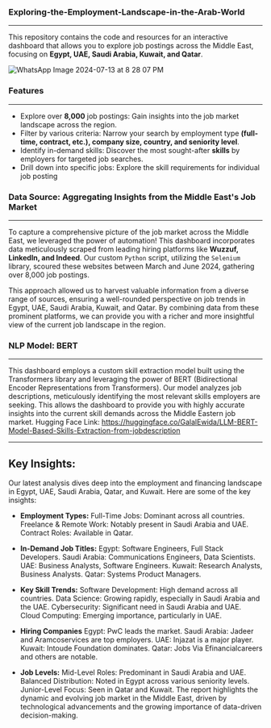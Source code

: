 ### Exploring-the-Employment-Landscape-in-the-Arab-World
_________________________________________________________________________________________________________________________________________________________________________________________________________
This repository contains the code and resources for an interactive dashboard that allows you to explore job postings across the Middle East, focusing on **Egypt, UAE, Saudi Arabia, Kuwait, and Qatar**.


![WhatsApp Image 2024-07-13 at 8 28 07 PM](https://github.com/user-attachments/assets/316e3d0d-2cca-4af4-94c6-19bc09b8f3c2)

### Features
_____________________________________________________________________________________________________________________________________________________________________________________________________
* Explore over **8,000** job postings: Gain insights into the job market landscape across the region.
* Filter by various criteria: Narrow your search by employment type **(full-time, contract, etc.), company size, country, and seniority level**.
* Identify in-demand skills: Discover the most sought-after **skills** by employers for targeted job searches.
* Drill down into specific jobs: Explore the skill requirements for individual job posting

### Data Source: Aggregating Insights from the Middle East's Job Market
_____________________________________________________________________________________________________________________________________________________________________________________________________
To capture a comprehensive picture of the job market across the Middle East, we leveraged the power of automation! This dashboard incorporates data meticulously scraped from leading hiring platforms like **Wuzzuf, LinkedIn, and Indeed**. Our custom `Python` script, utilizing the `Selenium` library, scoured these websites between March and June 2024, gathering over 8,000 job postings.

This approach allowed us to harvest valuable information from a diverse range of sources, ensuring a well-rounded perspective on job trends in Egypt, UAE, Saudi Arabia, Kuwait, and Qatar. By combining data from these prominent platforms, we can provide you with a richer and more insightful view of the current job landscape in the region.

### NLP Model: BERT
_____________________________________________________________________________________________________________________________________________________________________________________________________
This dashboard employs a custom skill extraction model built using the Transformers library and leveraging the power of BERT (Bidirectional Encoder Representations from Transformers). Our model analyzes job descriptions, meticulously identifying the most relevant skills employers are seeking. This allows the dashboard to provide you with highly accurate insights into the current skill demands across the Middle Eastern job market.
Hugging Face Link: https://huggingface.co/GalalEwida/LLM-BERT-Model-Based-Skills-Extraction-from-jobdescription 
_____________________________________________________________________________________________________________________________________________________________________________________________________

## Key Insights:
Our latest analysis dives deep into the employment and financing landscape in Egypt, UAE, Saudi Arabia, Qatar, and Kuwait. Here are some of the key insights:
 * **Employment Types:**
 Full-Time Jobs: Dominant across all countries.
 Freelance & Remote Work: Notably present in Saudi Arabia and UAE.
 Contract Roles: Available in Qatar.
 
 * **In-Demand Job Titles:**
 Egypt: Software Engineers, Full Stack Developers.
 Saudi Arabia: Communications Engineers, Data Scientists.
 UAE: Business Analysts, Software Engineers.
 Kuwait: Research Analysts, Business Analysts.
 Qatar: Systems Product Managers.
 
 * **Key Skill Trends:**
 Software Development: High demand across all countries.
 Data Science: Growing rapidly, especially in Saudi Arabia and the UAE.
 Cybersecurity: Significant need in Saudi Arabia and UAE.
 Cloud Computing: Emerging importance, particularly in UAE.

* **Hiring Companies**
 Egypt: PwC leads the market.
 Saudi Arabia: Jadeer and Aramcoservices are top employers.
 UAE: Injazat is a major player.
 Kuwait: Intoude Foundation dominates.
 Qatar: Jobs Via Efinancialcareers and others are notable.

 * **Job Levels:**
 Mid-Level Roles: Predominant in Saudi Arabia and UAE.
 Balanced Distribution: Noted in Egypt across various seniority levels.
 Junior-Level Focus: Seen in Qatar and Kuwait.
 The report highlights the dynamic and evolving job market in the Middle East, driven by technological
 advancements and the growing importance of data-driven decision-making.
